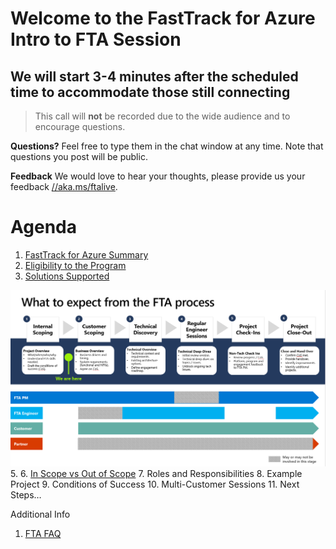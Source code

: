 # Welcome to the FastTrack for Azure Intro to FTA Session
## We will start 3-4 minutes after the scheduled time to accommodate those still connecting

> This call will **not** be recorded due to the wide audience and to encourage questions.

**Questions?** Feel free to type them in the chat window at any time. Note that questions you post will be public. 

**Feedback** We would love to hear your thoughts, please provide us your feedback [//aka.ms/ftalive](https://aka.ms/ftalive).

# Agenda

1. [FastTrack for Azure Summary](https://azure.microsoft.com/en-us/programs/azure-fasttrack/#overview)
2. [Eligibility to the Program](https://azure.microsoft.com/en-us/programs/azure-fasttrack/#eligible-customers)
3. [Solutions Supported](https://azure.microsoft.com/en-us/programs/azure-fasttrack/#supported-solutions)

![The FastTrack for Azure Journey](/png/FTAProjectProcess.PNG)
5. 
6. [In Scope vs Out of Scope](https://azure.microsoft.com/en-us/programs/azure-fasttrack/#faqs)
7. Roles and Responsibilities
8. Example Project
9. Conditions of Success
10. Multi-Customer Sessions
11. Next Steps…

Additional Info
1. [FTA FAQ](https://azure.microsoft.com/en-us/programs/azure-fasttrack/#faqs)


